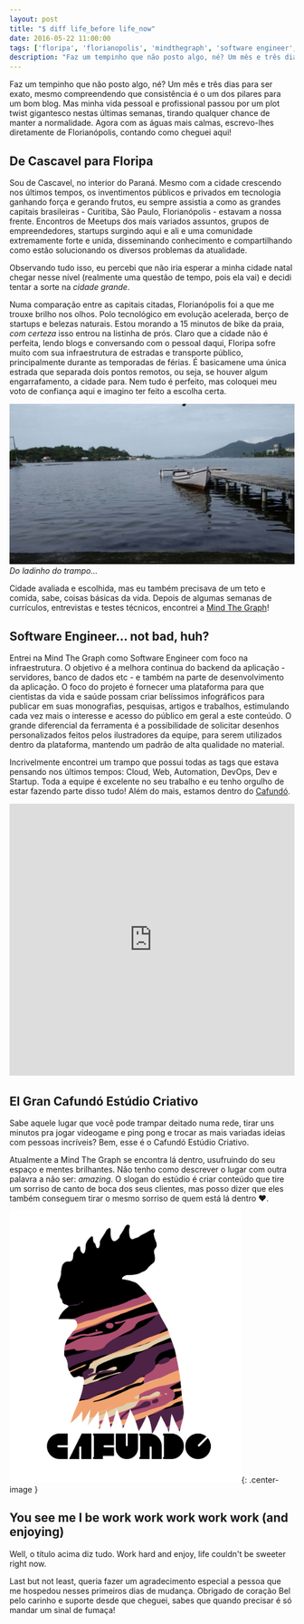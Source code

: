 ```yaml
---
layout: post
title: "$ diff life_before life_now"
date: 2016-05-22 11:00:00
tags: ['floripa', 'florianopolis', 'mindthegraph', 'software engineer', 'cloud', 'aws', 'php', 'devops']
description: "Faz um tempinho que não posto algo, né? Um mês e três dias pra ser exato, mesmo compreendendo que consistência é o um dos pilares para um bom blog. Mas minha vida pessoal e profissional passou por um plot twist gigantesco nestas últimas semanas, tirando qualquer chance de manter a normalidade. Agora com as águas mais calmas, escrevo-lhes diretamente de Florianópolis, contando como cheguei aqui!"
---
```


Faz um tempinho que não posto algo, né? Um mês e três dias para ser exato, mesmo compreendendo que consistência é o um dos pilares para um bom blog. Mas minha vida pessoal e profissional passou por um plot twist gigantesco nestas últimas semanas, tirando qualquer chance de manter a normalidade. Agora com as águas mais calmas, escrevo-lhes diretamente de Florianópolis, contando como cheguei aqui!

## De Cascavel para Floripa
Sou de Cascavel, no interior do Paraná. Mesmo com a cidade crescendo nos últimos tempos, os inventimentos públicos e privados em tecnologia ganhando força e gerando frutos, eu sempre assistia a como as grandes capitais brasileiras - Curitiba, São Paulo, Florianópolis - estavam a nossa frente. Encontros de Meetups dos mais variados assuntos, grupos de empreendedores, startups surgindo aqui e ali e uma comunidade extremamente forte e unida, disseminando conhecimento e compartilhando como estão solucionando os diversos problemas da atualidade.

Observando tudo isso, eu percebi que não iria esperar a minha cidade natal chegar nesse nível (realmente uma questão de tempo, pois ela vai) e decidi tentar a sorte na *cidade grande*.

Numa comparação entre as capitais citadas, Florianópolis foi a que me trouxe brilho nos olhos. Polo tecnológico em evolução acelerada, berço de startups e belezas naturais. Estou morando a 15 minutos de bike da praia, *com certeza* isso entrou na listinha de prós. Claro que a cidade não é perfeita, lendo blogs e conversando com o pessoal daqui, Floripa sofre muito com sua infraestrutura de estradas e transporte público, principalmente durante as temporadas de férias. É basicamene uma única estrada que separada dois pontos remotos, ou seja, se houver algum engarrafamento, a cidade para. Nem tudo é perfeito, mas coloquei meu voto de confiança aqui e imagino ter feito a escolha certa.

![Lagoa da Conceição](/img/floripa_lagoa.jpg)
*Do ladinho do trampo...*

Cidade avaliada e escolhida, mas eu também precisava de um teto e comida, sabe, coisas básicas da vida. Depois de algumas semanas de currículos, entrevistas e testes técnicos, encontrei a [Mind The Graph](http://mindthegraph.com)!

## Software Engineer... not bad, huh?
Entrei na Mind The Graph como Software Engineer com foco na infraestrutura. O objetivo é a melhora continua do backend da aplicação - servidores, banco de dados etc - e também na parte de desenvolvimento da aplicação. O foco do projeto é fornecer uma plataforma para que cientistas da vida e saúde possam criar belíssimos infográficos para publicar em suas monografias, pesquisas, artigos e trabalhos, estimulando cada vez mais o interesse e acesso do público em geral a este conteúdo. O grande diferencial da ferramenta é a possibilidade de solicitar desenhos personalizados feitos pelos ilustradores da equipe, para serem utilizados dentro da plataforma, mantendo um padrão de alta qualidade no material.

Incrivelmente encontrei um trampo que possui todas as tags que estava pensando nos últimos tempos: Cloud, Web, Automation, DevOps, Dev e Startup. Toda a equipe é excelente no seu trabalho e eu tenho orgulho de estar fazendo parte disso tudo! Além do mais, estamos dentro do [Cafundó](http://cafundoestudio.com.br/).

<iframe src="https://www.youtube.com/embed/tG-PmLzx6NA" frameborder="0" width="100%" height="480"></iframe>

## El Gran Cafundó Estúdio Criativo
Sabe aquele lugar que você pode trampar deitado numa rede, tirar uns minutos pra jogar videogame e ping pong e trocar as mais variadas ideias com pessoas incríveis? Bem, esse é o Cafundó Estúdio Criativo.

Atualmente a Mind The Graph se encontra lá dentro, usufruindo do seu espaço e mentes brilhantes. Não tenho como descrever o lugar com outra palavra a não ser: *amazing*. O slogan do estúdio é criar conteúdo que tire um sorriso de canto de boca dos seus clientes, mas posso dizer que eles também conseguem tirar o mesmo sorriso de quem está lá dentro ♥.

![Cafundó Estúdio Criativo](/img/cafundo_logo.png){: .center-image }

## You see me I be work work work work work (and enjoying)
Well, o título acima diz tudo. Work hard and enjoy, life couldn't be sweeter right now.

Last but not least, queria fazer um agradecimento especial a pessoa que me hospedou nesses primeiros dias de mudança. Obrigado de coração Bel pelo carinho e suporte desde que cheguei, sabes que quando precisar é só mandar um sinal de fumaça!
